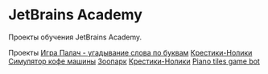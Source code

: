 # JetBrains Academy
Проекты обучения JetBrains Academy.

Проекты
[Игра Палач - угадывание слова по буквам](Hangman/README.MD)
[Крестики-Нолики](Tic-Tac-Toe/README.MD)
[Симулятор кофе машины](Coffee-Machine/README.MD)
[Зоопарк](Zookeeper/README.MD)
[Крестики-Нолики](Simple-banking-system/README.MD)
[Piano tiles game bot](piano-tiles-game-bot/README.MD)
